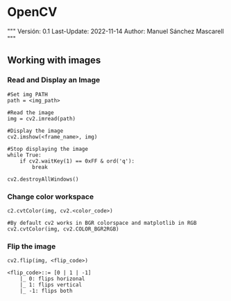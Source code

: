 # OpenCV

"""
Versión: 0.1
Last-Update: 2022-11-14
Author: Manuel Sánchez Mascarell
"""
## Working with images
	
### 	Read and Display an Image
	#Set img PATH 
	path = <img_path>
	
	#Read the image
	img = cv2.imread(path)
	
	#Display the image
	cv2.imshow(<frame_name>, img)

	#Stop displaying the image
	while True:
		if cv2.waitKey(1) == 0xFF & ord('q'): 
			break
	
	cv2.destroyAllWindows()

### 	Change color workspace
	c2.cvtColor(img, cv2.<color_code>)
	
	#By default cv2 works in BGR colorspace and matplotlib in RGB
	cv2.cvtColor(img, cv2.COLOR_BGR2RGB)

###	Flip the image
	cv2.flip(img, <flip_code>)

	<flip_code>::= [0 | 1 | -1]
		|_ 0: flips horizonal
		|_ 1: flips vertical
		|_ -1: flips both

